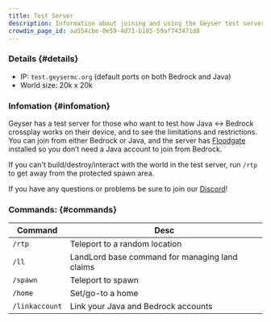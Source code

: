 ```yaml
---
title: Test Server
description: Information about joining and using the Geyser test server.
crowdin_page_id: aa554cbe-0e59-4d71-b185-59af743471d8
---
```


### Details {#details}
- IP: `test.geysermc.org` (default ports on both Bedrock and Java)
- World size: 20k x 20k

### Infomation {#infomation}
Geyser has a test server for those who want to test how Java \<-\> Bedrock crossplay works on their device, and to see the limitations and restrictions. You can join from either Bedrock or Java, and the server has [Floodgate](/wiki/floodgate/) installed so you don’t need a Java account to join from Bedrock.

If you can't build/destroy/interact with the world in the test server, run `/rtp` to get away from the protected spawn area.

If you have any questions or problems be sure to join our [Discord](https://discord.gg/geysermc)!

### Commands: {#commands}

|Command|Desc|
|---|---|
|`/rtp`|Teleport to a random location|
|`/ll`|LandLord base command for managing land claims|
|`/spawn`|Teleport to spawn|
|`/home`|Set/go-to a home|
|`/linkaccount`|Link your Java and Bedrock accounts|
